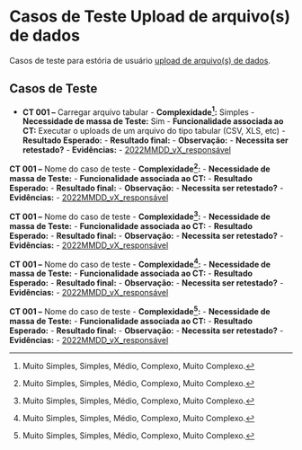 # Casos de Teste Upload de arquivo(s) de dados 

Casos de teste para estória de usuário [upload de arquivo(s) de dados](../../estorias_de_usuarios/01_upload_de_arquivos_recursos).

## Casos de Teste

- **CT 001 –** Carregar arquivo tabular
      - **Complexidade[^¹]:** Simples
      - **Necessidade de massa de Teste:** Sim
      - **Funcionalidade associada ao CT:** Executar o uploads de um arquivo do tipo tabular (CSV, XLS, etc)
      - **Resultado Esperado:**
      - **Resultado final:**
      - **Observação:**
      - **Necessita ser retestado?**
      - **Evidências:**
        - [2022MMDD_vX_responsável](https://www.google.com/)

**CT 001 –** Nome do caso de teste
      - **Complexidade[^¹]:**
      - **Necessidade de massa de Teste:**
      - **Funcionalidade associada ao CT:**
      - **Resultado Esperado:**
      - **Resultado final:**
      - **Observação:**
      - **Necessita ser retestado?**
      - **Evidências:**
        - [2022MMDD_vX_responsável](https://www.google.com/)

**CT 001 –** Nome do caso de teste
      - **Complexidade[^¹]:**
      - **Necessidade de massa de Teste:**
      - **Funcionalidade associada ao CT:**
      - **Resultado Esperado:**
      - **Resultado final:**
      - **Observação:**
      - **Necessita ser retestado?**
      - **Evidências:**
        - [2022MMDD_vX_responsável](https://www.google.com/)

**CT 001 –** Nome do caso de teste
      - **Complexidade[^¹]:**
      - **Necessidade de massa de Teste:**
      - **Funcionalidade associada ao CT:**
      - **Resultado Esperado:**
      - **Resultado final:**
      - **Observação:**
      - **Necessita ser retestado?**
      - **Evidências:**
        - [2022MMDD_vX_responsável](https://www.google.com/)

**CT 001 –** Nome do caso de teste
      - **Complexidade[^¹]:**
      - **Necessidade de massa de Teste:**
      - **Funcionalidade associada ao CT:**
      - **Resultado Esperado:**
      - **Resultado final:**
      - **Observação:**
      - **Necessita ser retestado?**
      - **Evidências:**
        - [2022MMDD_vX_responsável](https://www.google.com/)

                        
[^¹]: Muito Simples, Simples, Médio, Complexo, Muito Complexo.